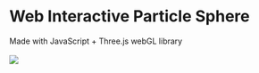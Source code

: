 # Web Interactive Particle Sphere
Made with JavaScript + Three.js webGL library <br><br>
![](git-assets/particle-wrap.gif) 